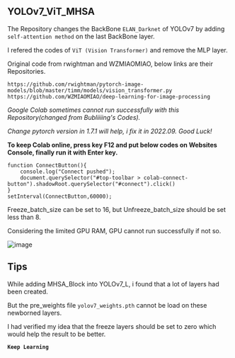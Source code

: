 ## YOLOv7_ViT_MHSA

The Repository changes the BackBone `ELAN_Darknet` of YOLOv7 by adding `self-attention method` on the last BackBone layer.

I refered the codes of `ViT (Vision Transformer)` and remove the MLP layer.

Original code from rwightman and WZMIAOMIAO, below links are their Repositories.

```
https://github.com/rwightman/pytorch-image-models/blob/master/timm/models/vision_transformer.py
https://github.com/WZMIAOMIAO/deep-learning-for-image-processing
```

*Google Colab sometimes cannot run successfully with this Repository(changed from Bubliiiing's Codes).*

*Change pytorch version in 1.7.1 will help, i fix it in 2022.09. Good Luck!*

**To keep Colab online, press key F12 and put below codes on Websites Console, finally run it with Enter key.**

```
function ConnectButton(){
	console.log("Connect pushed");
	document.querySelector("#top-toolbar > colab-connect-button").shadowRoot.querySelector("#connect").click()
}
setInterval(ConnectButton,60000);
```
Freeze_batch_size can be set to 16, but Unfreeze_batch_size should be set less than 8.

Considering the limited GPU RAM, GPU cannot run successfully if not so.

![image](https://user-images.githubusercontent.com/86788385/209096783-08b8dc68-07f9-48fe-ac42-dd838bc6e436.png)

## Tips

While adding MHSA_Block into YOLOv7_L, i found that a lot of layers had been created.

But the pre_weights file `yolov7_weights.pth` cannot be load on these newborned layers.

I had verified my idea that the freeze layers should be set to zero which would help the result to be better.

**`Keep Learning`**

